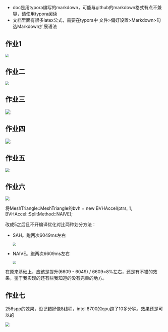 + doc是用typora编写的markdown，可能与github的markdown格式有点不兼容，请使用typora阅读
+ 文档里面有很多latex公式，需要在typora中 文件>偏好设置>Markdown>勾选Markdown扩展语法



## 作业1

<img src="doc/img/作业1截图.JPG" style="zoom:67%;" />

## 作业二

<img src="doc/img/作业2截图.JPG" style="zoom:67%;" />



## 作业三

![](doc/img/games101作业3截图.JPG)



## 作业四

![](doc/img/games101作业4截图.JPG)



## 作业五

<img src="doc/img/games101作业五截图.JPG" style="zoom:80%;" />



## 作业六

<img src="doc/img/games101作业6结果.JPG" style="zoom:80%;" />



将MeshTriangle::MeshTriangle的bvh = new BVHAccel(ptrs, 1, BVHAccel::SplitMethod::NAIVE);

改成5之后且不开编译优化对比两种划分方法：

+ SAH。跑两次6049ms左右

  <img src="doc/img/bvh_sah_result.JPG" style="zoom:60%;" />

+ NAIVE。跑两次6609ms左右

  <img src="doc/img/bvh_naive_result.JPG" style="zoom:60%;" />

在原来基础上，应该是提升(6609 - 6049) / 6609=8%左右，还是有不错的效果，鉴于我实现的还有些我知道的没有完善的地方。



## 作业七

256spp的效果，没记错好像8线程，intel 8700的cpu跑了10多分钟。效果还是可以的

<img src="doc/img/cornellbox_256_spp.JPG" style="zoom:80%;" />
